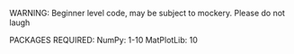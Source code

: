 WARNING: Beginner level code, may be subject to mockery. Please do not laugh


PACKAGES REQUIRED:
	NumPy: 1-10
	MatPlotLib: 10
